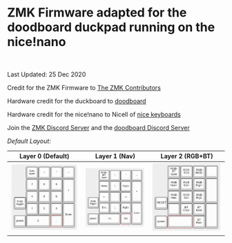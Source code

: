 # ZMK Firmware adapted for the doodboard duckpad running on the nice!nano

<br/>

Last Updated: 25 Dec 2020

Credit for the ZMK Firmware to [The ZMK Contributors](https://zmkfirmware.dev/)

Hardware credit for the duckboard to [doodboard](https://doodboard.xyz/)

Hardware credit for the nice!nano to Nicell of [nice keyboards](https://nicekeyboards.com/)

Join the [ZMK Discord Server](https://zmkfirmware.dev/community/discord/invite) and the [doodboard Discord Server](https://discord.gg/UCEnxWk)

*Default Layout:*

| Layer 0 (Default) | Layer 1 (Nav) | Layer 2 (RGB+BT) |
  ------  | ------ | ------
 ![](img/layer0.jpg) | ![](img/layer1.jpg) | ![](img/layer2.jpg)
